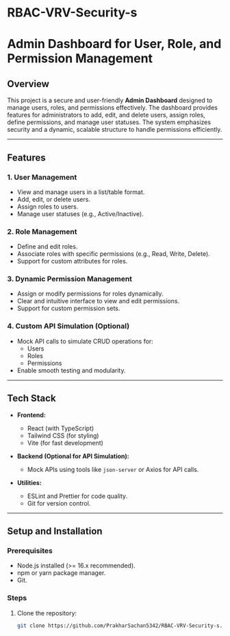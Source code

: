# RBAC-VRV-Security-s
# Admin Dashboard for User, Role, and Permission Management

## **Overview**

This project is a secure and user-friendly **Admin Dashboard** designed to manage users, roles, and permissions effectively. The dashboard provides features for administrators to add, edit, and delete users, assign roles, define permissions, and manage user statuses. The system emphasizes security and a dynamic, scalable structure to handle permissions efficiently.

---

## **Features**

### **1. User Management**
- View and manage users in a list/table format.
- Add, edit, or delete users.
- Assign roles to users.
- Manage user statuses (e.g., Active/Inactive).

### **2. Role Management**
- Define and edit roles.
- Associate roles with specific permissions (e.g., Read, Write, Delete).
- Support for custom attributes for roles.

### **3. Dynamic Permission Management**
- Assign or modify permissions for roles dynamically.
- Clear and intuitive interface to view and edit permissions.
- Support for custom permission sets.

### **4. Custom API Simulation (Optional)**
- Mock API calls to simulate CRUD operations for:
  - Users
  - Roles
  - Permissions
- Enable smooth testing and modularity.

---

## **Tech Stack**

- **Frontend:**
  - React (with TypeScript)
  - Tailwind CSS (for styling)
  - Vite (for fast development)

- **Backend (Optional for API Simulation):**
  - Mock APIs using tools like `json-server` or Axios for API calls.

- **Utilities:**
  - ESLint and Prettier for code quality.
  - Git for version control.

---

## **Setup and Installation**

### **Prerequisites**
- Node.js installed (>= 16.x recommended).
- npm or yarn package manager.
- Git.

### **Steps**
1. Clone the repository:
   ```bash
   git clone https://github.com/PrakharSachan5342/RBAC-VRV-Security-s.git
